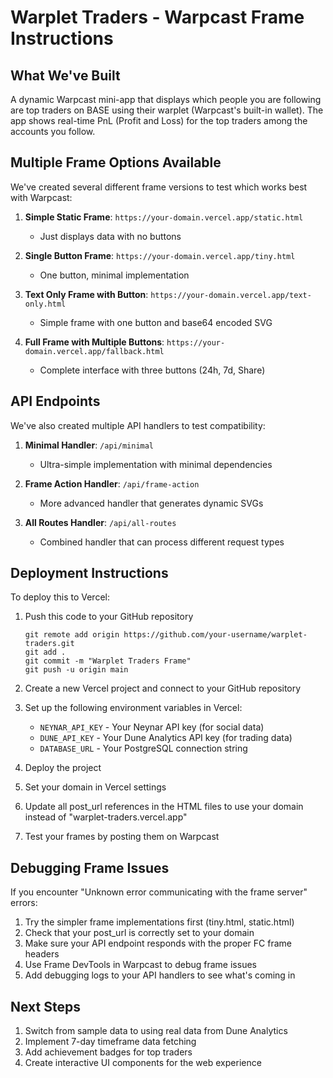 # Warplet Traders - Warpcast Frame Instructions

## What We've Built
A dynamic Warpcast mini-app that displays which people you are following are top traders on BASE using their warplet (Warpcast's built-in wallet). The app shows real-time PnL (Profit and Loss) for the top traders among the accounts you follow.

## Multiple Frame Options Available

We've created several different frame versions to test which works best with Warpcast:

1. **Simple Static Frame**: `https://your-domain.vercel.app/static.html`
   - Just displays data with no buttons

2. **Single Button Frame**: `https://your-domain.vercel.app/tiny.html`
   - One button, minimal implementation

3. **Text Only Frame with Button**: `https://your-domain.vercel.app/text-only.html`
   - Simple frame with one button and base64 encoded SVG

4. **Full Frame with Multiple Buttons**: `https://your-domain.vercel.app/fallback.html`
   - Complete interface with three buttons (24h, 7d, Share)

## API Endpoints

We've also created multiple API handlers to test compatibility:

1. **Minimal Handler**: `/api/minimal`
   - Ultra-simple implementation with minimal dependencies

2. **Frame Action Handler**: `/api/frame-action`
   - More advanced handler that generates dynamic SVGs

3. **All Routes Handler**: `/api/all-routes`
   - Combined handler that can process different request types

## Deployment Instructions

To deploy this to Vercel:

1. Push this code to your GitHub repository
   ```
   git remote add origin https://github.com/your-username/warplet-traders.git
   git add .
   git commit -m "Warplet Traders Frame"
   git push -u origin main
   ```

2. Create a new Vercel project and connect to your GitHub repository

3. Set up the following environment variables in Vercel:
   - `NEYNAR_API_KEY` - Your Neynar API key (for social data)
   - `DUNE_API_KEY` - Your Dune Analytics API key (for trading data)
   - `DATABASE_URL` - Your PostgreSQL connection string

4. Deploy the project

5. Set your domain in Vercel settings

6. Update all post_url references in the HTML files to use your domain instead of "warplet-traders.vercel.app"

7. Test your frames by posting them on Warpcast

## Debugging Frame Issues

If you encounter "Unknown error communicating with the frame server" errors:

1. Try the simpler frame implementations first (tiny.html, static.html)
2. Check that your post_url is correctly set to your domain
3. Make sure your API endpoint responds with the proper FC frame headers
4. Use Frame DevTools in Warpcast to debug frame issues
5. Add debugging logs to your API handlers to see what's coming in

## Next Steps

1. Switch from sample data to using real data from Dune Analytics
2. Implement 7-day timeframe data fetching
3. Add achievement badges for top traders
4. Create interactive UI components for the web experience